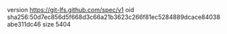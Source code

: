 version https://git-lfs.github.com/spec/v1
oid sha256:50d7ec856d5f668d3c66a21b3623c266f81ec5284889dcace84038abe311dc46
size 5404
